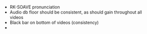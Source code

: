 - RK-SOAVE pronunciation
- Audio db floor should be consistent, as should gain throughout all videos
- Black bar on bottom of videos (consistency)
- 